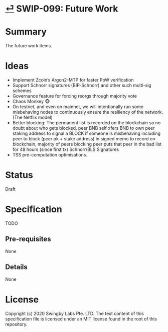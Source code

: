 # [⏎](./readme.md) SWIP-099: Future Work

# Summary

The future work items.

# Ideas

- Implement Zcoin’s Argon2-MTP for faster PoW verification
- Support Schnorr signatures (BIP-Schnorr) and other such multi-sig schemes
- Governance feature for forcing reorgs through majority vote
- Chaos Monkey 🐵
- On testnet, and even on mainnet, we will intentionally run some misbehaving nodes to continuously ensure the resiliency of the network. (The Netflix model)
- Better blocking: The permanent list is recorded on the blockchain so no doubt about who gets blocked. peer BNB self xfers BNB to own peer staking address to signal a BLOCK if someone is misbehaving including peer to block (peer pk + stake address) in signed memo to record on blockchain, majority of peers blocking peer puts that peer in the bad list for 48 hours (since first tx)
  Schnorr/BLS Signatures
- TSS pre-computation optimisations.

# Status

Draft

# Specification

TODO

## Pre-requisites

None

## Details

None

# License

Copyright (c) 2020 Swingby Labs Pte. LTD. The text content of this specification file is licensed under an MIT license found in the root of this repository.
